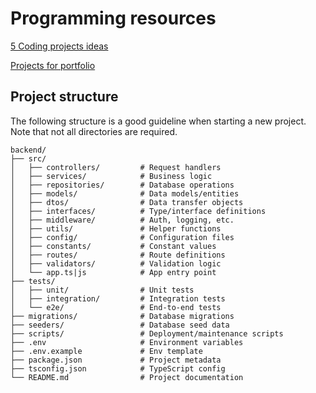 # Programming resources

[5 Coding projects ideas](https://www.youtube.com/watch?v=n2B-FClr5rA)

[Projects for portfolio](https://www.youtube.com/watch?v=sGw7v-wAQ2s)


## Project structure

The following structure is a good guideline when starting a new project. Note that not all directories are required.

```
backend/
├── src/
│   ├── controllers/         # Request handlers
│   ├── services/            # Business logic
│   ├── repositories/        # Database operations
│   ├── models/              # Data models/entities
│   ├── dtos/                # Data transfer objects
│   ├── interfaces/          # Type/interface definitions
│   ├── middleware/          # Auth, logging, etc.
│   ├── utils/               # Helper functions
│   ├── config/              # Configuration files
│   ├── constants/           # Constant values
│   ├── routes/              # Route definitions
│   ├── validators/          # Validation logic
│   └── app.ts|js            # App entry point
├── tests/
│   ├── unit/                # Unit tests
│   ├── integration/         # Integration tests
│   └── e2e/                 # End-to-end tests
├── migrations/              # Database migrations
├── seeders/                 # Database seed data
├── scripts/                 # Deployment/maintenance scripts
├── .env                     # Environment variables
├── .env.example             # Env template
├── package.json             # Project metadata
├── tsconfig.json            # TypeScript config
└── README.md                # Project documentation
```